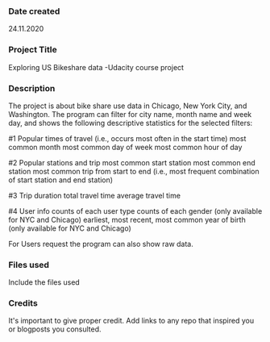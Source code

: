 ### Date created
24.11.2020

### Project Title
Exploring US Bikeshare data -Udacity course project

### Description
The project is about bike share use data in Chicago, New York City, and Washington. The program can filter for city name, month name and week day, and shows the following descriptive statistics for the selected filters:

#1 Popular times of travel (i.e., occurs most often in the start time)
most common month
most common day of week
most common hour of day

#2 Popular stations and trip
most common start station
most common end station
most common trip from start to end (i.e., most frequent combination of start station and end station)

#3 Trip duration
total travel time
average travel time

#4 User info
counts of each user type
counts of each gender (only available for NYC and Chicago)
earliest, most recent, most common year of birth (only available for NYC and Chicago)

For Users request the program can also show raw data.

### Files used
Include the files used

### Credits
It's important to give proper credit. Add links to any repo that inspired you or blogposts you consulted.
